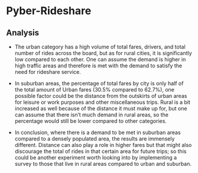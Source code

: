# Pyber-Rideshare



## Analysis

- The urban category has a high volume of total fares, drivers, and total number of rides across the board, but as for rural cities, it is significantly low compared to each other. One can assume the demand is higher in high traffic areas and therefore is met with the demand to satisfy the need for rideshare service.

- In suburban areas, the percentage of total fares by city is only half of the total amount of Urban fares (30.5% compared to 62.7%), one possible factor could be the distance from the outskirts of urban areas for leisure or work purposes and other miscellaneous trips. Rural is a bit increased as well because of the distance it must make up for, but one can assume that there isn’t much demand in rural areas, so the percentage would still be lower compared to other categories.

- In conclusion, where there is a demand to be met in suburban areas compared to a densely populated area, the results are immensely different. Distance can also play a role in higher fares but that might also discourage the total of rides in that certain area for future trips; so this could be another experiment worth looking into by implementing a survey to those that live in rural areas compared to urban and suburban.
